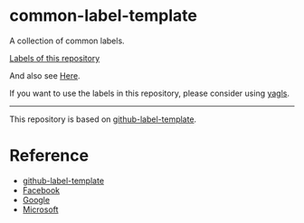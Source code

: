 # common-label-template
A collection of common labels.

[Labels of this repository](https://github.com/preeded/common-label-template/labels)

And also see [Here](https://github.com/preeded/yagls/blob/main/yagls/generator.py).

If you want to use the labels in this repository, please consider using [yagls](https://github.com/preeded/yagls).

------

This repository is based on [github-label-template](https://github.com/xavierchow/github-label-template).

# Reference
* [github-label-template](https://github.com/xavierchow/github-label-template)
* [Facebook](https://github.com/facebook)
* [Google](https://github.com/google)
* [Microsoft](https://github.com/microsoft)
